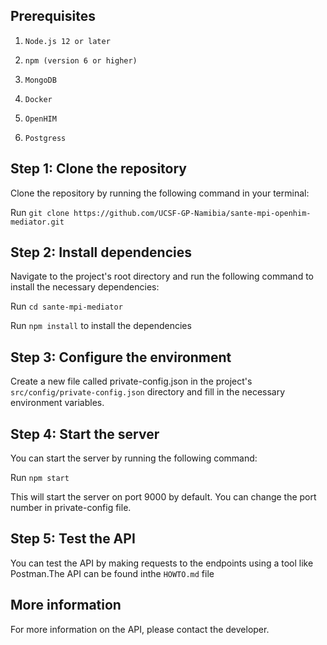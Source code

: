 
## Prerequisites

  

1.  `Node.js 12 or later`

2.  `npm (version 6 or higher)`

3.  `MongoDB`

4.  `Docker`

5.  `OpenHIM`

6.  `Postgress`

  
  

## Step 1: Clone the repository

Clone the repository by running the following command in your terminal:

  

Run `git clone https://github.com/UCSF-GP-Namibia/sante-mpi-openhim-mediator.git`

  

## Step 2: Install dependencies

Navigate to the project's root directory and run the following command to install the necessary dependencies:

  

Run `cd sante-mpi-mediator`

  

Run `npm install` to install the dependencies

  

## Step 3: Configure the environment

Create a new file called private-config.json in the project's `src/config/private-config.json` directory and fill in the necessary environment variables.

  

## Step 4: Start the server

You can start the server by running the following command:

  

Run `npm start`

  

This will start the server on port 9000 by default. You can change the port number in private-config file.

  

## Step 5: Test the API

You can test the API by making requests to the endpoints using a tool like Postman.The API can be found inthe `HOWTO.md` file

  

## More information

For more information on the API, please contact the developer.